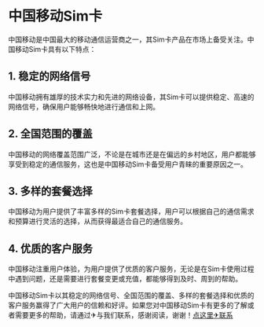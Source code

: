 # 中国移动Sim卡

中国移动是中国最大的移动通信运营商之一，其Sim卡产品在市场上备受关注。中国移动Sim卡具有以下特点：

## 1. 稳定的网络信号
中国移动拥有雄厚的技术实力和先进的网络设备，其Sim卡可以提供稳定、高速的网络信号，确保用户能够畅快地进行通信和上网。

## 2. 全国范围的覆盖
中国移动的网络覆盖范围广泛，不论是在城市还是在偏远的乡村地区，用户都能够享受到稳定的通信服务，这也是中国移动Sim卡备受用户青睐的重要原因之一。

## 3. 多样的套餐选择
中国移动为用户提供了丰富多样的Sim卡套餐选择，用户可以根据自己的通信需求和预算进行灵活的选择，从而获得最适合自己的通信服务。

## 4. 优质的客户服务
中国移动注重用户体验，为用户提供了优质的客户服务，无论是在Sim卡使用过程中遇到问题，还是需要进行套餐变更或充值，都能够得到及时、周到的帮助。

中国移动Sim卡以其稳定的网络信号、全国范围的覆盖、多样的套餐选择和优质的客户服务赢得了广大用户的信赖和好评。如果您对中国移动Sim卡有更多的了解或者需要更多的帮助，请通过✈与我们联系，感谢阅读，谢谢！[点这里✈联系](https://sms.k02.cc)